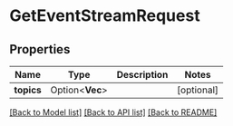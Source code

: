 # GetEventStreamRequest

## Properties

| Name       | Type                    | Description | Notes      |
| ---------- | ----------------------- | ----------- | ---------- |
| **topics** | Option<**Vec<String>**> |             | [optional] |

[[Back to Model list]](../README.md#documentation-for-models) [[Back to API list]](../README.md#documentation-for-api-endpoints) [[Back to README]](../README.md)
